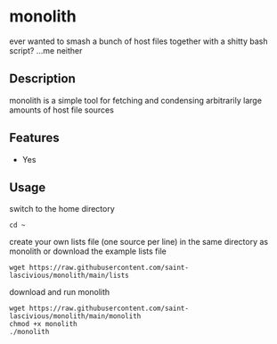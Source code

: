 # monolith

ever wanted to smash a bunch of host files together with a shitty bash script? ...me neither


## Description

monolith is a simple tool for fetching and condensing arbitrarily large amounts of host file sources


## Features

* Yes


## Usage

switch to the home directory
```
cd ~
```
create your own lists file (one source per line) in the same directory as monolith
or download the example lists file
```
wget https://raw.githubusercontent.com/saint-lascivious/monolith/main/lists
```
download and run monolith
```
wget https://raw.githubusercontent.com/saint-lascivious/monolith/main/monolith
chmod +x monolith
./monolith
```
